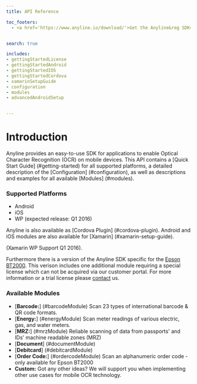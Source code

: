```yaml
---
title: API Reference

toc_footers:
  - <a href='https://www.anyline.io/download/'>Get the Anyline&reg SDK</a>


search: true

includes:
- gettingStartedLicense
- gettingStartedAndroid
- gettingStartedIOS
- gettingStartedCordova
- xamarinSetupGuide
- configuration
- modules
- advancedAndroidSetup


---
```


<!-- Content is split up in multiple files listed above, which can be found in the includes directory -->

# Introduction

Anyline provides an easy-to-use SDK for applications to enable Optical Character Recognition (OCR) on mobile devices.
This API contains a [Quick Start Guide] (#getting-started) for all supported platforms, a detailed description of the [Configuration] (#configuration), as well as descriptions and examples for all available [Modules] (#modules).<br/>


### Supported Platforms
- Android
- iOS
- WP (expected release: Q1 2016)

Anyline is also available as [Cordova Plugin] (#cordova-plugin).
Android and iOS modules are also available for [Xamarin] (#xamarin-setup-guide).

(Xamarin WP Support Q1 2016).

Furthermore there is a version of the Anyline SDK specific for the <a href='https://tech.moverio.epson.com/en/work/'>Epson BT2000</a>. This verison includes one additional module requiring a special license which can not be acquired via our customer portal. For more information or a trial license please <a href="https://www.anyline.io/support-request/">contact</a> us.

### Available Modules
- [**Barcode:**] (#barcodeModule)  Scan 23 types of international barcode & QR code formats.
- [**Energy:**] (#energyModule) Scan meter readings of various electric, gas, and water meters.
- [**MRZ:**] (#mrzModule)  Reliable scanning of data from passports' and IDs' machine readable zones (MRZ)
- [**Document**] (#documentModule)
- [**Debitcard**] (#debitcardModule)
- [**Order Code:**] (#ordercodeModule)  Scan an alphanumeric order code - only available for Epson BT2000
- **Custom:** Got any other ideas? We will support you when implementing other use cases for mobile OCR technology.
